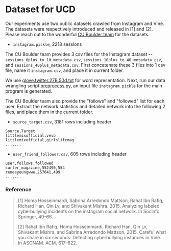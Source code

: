 # Dataset for UCD

Our experiments use two public datasets crawled from Instagram and Vine.
The datasets were respectively introduced and released in [1] and [2]. 
Please reach out to the wonderful [CU Boulder team](https://sites.google.com/site/cucybersafety/home/cyberbullying-detection-project/dataset) for the datasets.

* `instagram.pickle`, 2218 sessions

The CU Boulder team provides 3 csv files for the Instagram dataset -- `sessions_0plus_to_10_metadata.csv`, `sessions_10plus_to_40_metadata.csv`, and `sessions_40plus_metadata.csv`.
First concatenate these 3 files into 1 csv file, name it `instagram.csv`, and place it in current folder.

We use [glove.twitter.27B.50d.txt](https://nlp.stanford.edu/projects/glove/) for word representation.
Next, run our data wrangling script [preprocess.py](preprocess.py), an input file `instagram.pickle` for the main program is generated.

The CU Boulder team also provide the "follows" and "followed" list for each user.
Extract the network statistics and detailed network into the following 2 files, and place them in the current folder.

* `source_target.csv`, 3181 rows including header
```csv
Source,Target
littlemixofficial,vevo
littlemixofficial,girlslifemag
...,...
```

* `user_friend_follower.csv`, 605 rows including header
```csv
user,follows,followed
surfer_magazine,552490,554
reneeyoungwwe,257641,499
...,...
```

### Reference
> \[1\] Homa Hosseinmardi, Sabrina Arredondo Mattson, Rahat Ibn Rafiq, Richard Han, Qin Lv, and Shivakant Mishra. 2015. Analyzing labeled cyberbullying incidents on the instagram social network. In Socinfo. Springer, 49–66.
> 
> \[2\] Rahat Ibn Rafiq, Homa Hosseinmardi, Richard Han, Qin Lv, Shivakant Mishra, and Sabrina Arredondo Mattson. 2015. Careful what you share in six seconds: Detecting cyberbullying instances in Vine. In ASONAM. ACM, 617–622.